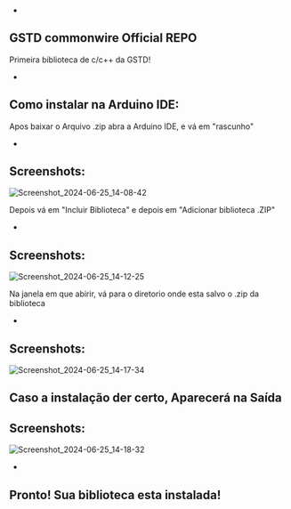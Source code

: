 -
GSTD commonwire Official REPO
-

Primeira biblioteca de c/c++ da GSTD!

-
Como instalar na Arduino IDE:
-

Apos baixar o Arquivo .zip abra a Arduino IDE, e vá em "rascunho"

-
Screenshots:
-
![Screenshot_2024-06-25_14-08-42](https://github.com/Golfinsstd/GSTD-commonwire/assets/165297153/531c80f6-73f9-4dfc-9201-0c374822921d)

Depois vá em "Incluir Biblioteca" e depois em "Adicionar biblioteca .ZIP"

-
Screenshots:
-
![Screenshot_2024-06-25_14-12-25](https://github.com/Golfinsstd/GSTD-commonwire/assets/165297153/a8990454-5425-4e5a-9a32-751074757623)

Na janela em que abirir, vá para o diretorio onde esta salvo o .zip da biblioteca

-
Screenshots:
-
![Screenshot_2024-06-25_14-17-34](https://github.com/Golfinsstd/GSTD-commonwire/assets/165297153/86a0c6ef-3e10-4d6f-818f-beaecc03c71f)

Caso a instalação der certo, Aparecerá na Saída
-
Screenshots:
-
![Screenshot_2024-06-25_14-18-32](https://github.com/Golfinsstd/GSTD-commonwire/assets/165297153/4427e3cf-7de9-4fe7-9480-845ef069c356)

-
Pronto! Sua biblioteca esta instalada!
-

